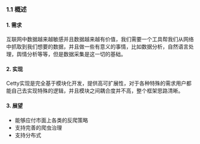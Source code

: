 ### 1.1 概述

#### 1. 需求
互联网中数据越来越敏感并且数据越来越有价值，我们需要一个工具帮我们从网络中抓取到我们想要的数据，并且做一些有意义的事情，比如数据分析，自然语言处理，舆情分析等等，但是数据采集是这一切的基础。

#### 2. 实现
Cetty实现是完全基于模块化开发，提供高可扩展性，对于各种特殊的需求用户都能自己去实现特殊的逻辑，并且模块之间耦合度并不高，整个框架思路清晰。

#### 3. 展望
* 能够应付市面上各类的反爬策略
* 支持完善的爬虫治理
* 支持分布式